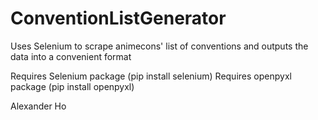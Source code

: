 # ConventionListGenerator
Uses Selenium to scrape animecons' list of conventions and outputs the data into a convenient format

Requires Selenium package (pip install selenium)
Requires openpyxl package (pip install openpyxl)

Alexander Ho
